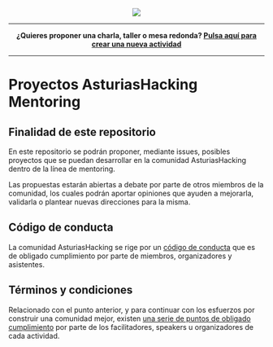 <p align="center">
  <img src="https://i1.wp.com/diversitycharter.org/wp-content/uploads/2016/05/supportingdiversity_small2.png?resize=300%2C104">
</p>

---

<p align="center">
  <b>
    ¿Quieres proponer una charla, taller o mesa redonda? <a href="https://github.com/asturiashacking/activities/issues/new">Pulsa aquí para crear una nueva actividad</a>
  </b>
</p>

---

# Proyectos AsturiasHacking Mentoring

## Finalidad de este repositorio

En este repositorio se podrán proponer, mediante issues, posibles proyectos que se puedan desarrollar en la comunidad AsturiasHacking dentro de la línea de mentoring.

Las propuestas estarán abiertas a debate por parte de otros miembros de la comunidad, los cuales podrán aportar opiniones que ayuden a mejorarla, validarla o plantear nuevas direcciones para la misma.

## Código de conducta

La comunidad AsturiasHacking se rige por un [código de conducta](https://github.com/asturiashacking/core/blob/main/coc/CODE_OF_CONDUCT.md) que es de obligado cumplimiento por parte de miembros, organizadores y asistentes.

## Términos y condiciones

Relacionado con el punto anterior, y para continuar con los esfuerzos por construir una comunidad mejor, existen [una serie de puntos de obligado cumplimiento](TERMS.md) por parte de los facilitadores, speakers u organizadores de cada actividad.

